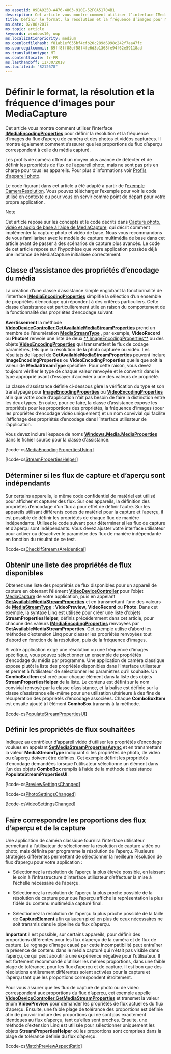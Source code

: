 ```yaml
---
ms.assetid: 09BA9250-A476-4803-910E-52F0A51704B1
description: Cet article vous montre comment utiliser l’interface IMediaEncodingProperties pour définir la résolution et la fréquence d’images du flux d’aperçu de l’appareil photo, et des photos et vidéos capturées.
title: Définir le format, la résolution et la fréquence d’images pour MediaCapture
ms.date: 02/08/2017
ms.topic: article
keywords: windows10, uwp
ms.localizationpriority: medium
ms.openlocfilehash: f81ab1ef635bf4cfb20c289d6998c242f7aa47fc
ms.sourcegitcommit: 89ff8ff88ef58f4fe6d3b1368fe94f62e59118ad
ms.translationtype: MT
ms.contentlocale: fr-FR
ms.lasthandoff: 11/30/2018
ms.locfileid: "8212678"
---
```

# <a name="set-format-resolution-and-frame-rate-for-mediacapture"></a>Définir le format, la résolution et la fréquence d’images pour MediaCapture



Cet article vous montre comment utiliser l’interface [**IMediaEncodingProperties**](https://msdn.microsoft.com/library/windows/apps/hh701011) pour définir la résolution et la fréquence d’images du flux d’aperçu de caméra et des photos et vidéos capturées. Il montre également comment s’assurer que les proportions du flux d’aperçu correspondent à celle du média capturé.

Les profils de caméra offrent un moyen plus avancé de détecter et de définir les propriétés de flux de l’appareil photo, mais ne sont pas pris en charge pour tous les appareils. Pour plus d’informations voir [Profils d’appareil photo](camera-profiles.md).

Le code figurant dans cet article a été adapté à partir de l’[exemple CameraResolution](http://go.microsoft.com/fwlink/p/?LinkId=624252&clcid=0x409). Vous pouvez télécharger l’exemple pour voir le code utilisé en contexte ou pour vous en servir comme point de départ pour votre propre application.

> [!NOTE] 
> Cet article repose sur les concepts et le code décrits dans [Capture photo, vidéo et audio de base à l’aide de MediaCapture](basic-photo-video-and-audio-capture-with-MediaCapture.md), qui décrit comment implémenter la capture photo et vidéo de base. Nous vous recommandons de vous familiariser avec le modèle de capture multimédia de base dans cet article avant de passer à des scénarios de capture plus avancés. Le code de cet article repose sur l’hypothèse que votre application possède déjà une instance de MediaCapture initialisée correctement.

## <a name="a-media-encoding-properties-helper-class"></a>Classe d’assistance des propriétés d’encodage du média

La création d’une classe d’assistance simple englobant la fonctionnalité de l’interface [**IMediaEncodingProperties**](https://msdn.microsoft.com/library/windows/apps/hh701011) simplifie la sélection d’un ensemble de propriétés d’encodage qui répondent à des critères particuliers. Cette classe d’assistance est particulièrement utile en raison du comportement de la fonctionnalité des propriétés d’encodage suivant:

**Avertissement**  la méthode [**VideoDeviceController.GetAvailableMediaStreamProperties**](https://msdn.microsoft.com/library/windows/apps/br211994) prend un membre de l’énumération [**MediaStreamType**](https://msdn.microsoft.com/library/windows/apps/br226640) , par exemple, **VideoRecord** ou **Photo**et renvoie une liste de deux [** ImageEncodingProperties**](https://msdn.microsoft.com/library/windows/apps/hh700993) ou des objets [**VideoEncodingProperties**](https://msdn.microsoft.com/library/windows/apps/hh701217) qui transmettent le flux de codage paramètres, tels que la résolution de la photo capturée ou vidéo. Les résultats de l’appel de **GetAvailableMediaStreamProperties** peuvent inclure **ImageEncodingProperties** ou **VideoEncodingProperties** quelle que soit la valeur de **MediaStreamType** spécifiée. Pour cette raison, vous devez toujours vérifier le type de chaque valeur renvoyée et le convertir dans le type approprié avant d’essayer d’accéder à une des valeurs de propriété.

La classe d’assistance définie ci-dessous gère la vérification du type et son transtypage pour [**ImageEncodingProperties**](https://msdn.microsoft.com/library/windows/apps/hh700993) ou [**VideoEncodingProperties**](https://msdn.microsoft.com/library/windows/apps/hh701217) afin que votre code d’application n’ait pas besoin de faire la distinction entre les deux types. En outre, pour ce faire, la classe d’assistance expose les propriétés pour les proportions des propriétés, la fréquence d’images (pour les propriétés d’encodage vidéo uniquement) et un nom convivial qui facilite l’affichage des propriétés d’encodage dans l’interface utilisateur de l’application.

Vous devez inclure l’espace de noms [**Windows.Media.MediaProperties**](https://msdn.microsoft.com/library/windows/apps/hh701296) dans le fichier source pour la classe d’assistance.

[!code-cs[MediaEncodingPropertiesUsing](./code/BasicMediaCaptureWin10/cs/MainPage.xaml.cs#SnippetMediaEncodingPropertiesUsing)]

[!code-cs[StreamPropertiesHelper](./code/BasicMediaCaptureWin10/cs/StreamPropertiesHelper.cs#SnippetStreamPropertiesHelper)]

## <a name="determine-if-the-preview-and-capture-streams-are-independent"></a>Déterminer si les flux de capture et d’aperçu sont indépendants

Sur certains appareils, le même code confidentiel de matériel est utilisé pour afficher et capturer des flux. Sur ces appareils, la définition des propriétés d’encodage d’un flux a pour effet de définir l’autre. Sur les appareils utilisant différents codes de matériel pour la capture et l’aperçu, il est possible de définir les propriétés de chaque flux de manière indépendante. Utilisez le code suivant pour déterminer si les flux de capture et d’aperçu sont indépendants. Vous devez ajuster votre interface utilisateur pour activer ou désactiver le paramètre des flux de manière indépendante en fonction du résultat de ce test.

[!code-cs[CheckIfStreamsAreIdentical](./code/BasicMediaCaptureWin10/cs/MainPage.xaml.cs#SnippetCheckIfStreamsAreIdentical)]

## <a name="get-a-list-of-available-stream-properties"></a>Obtenir une liste des propriétés de flux disponibles

Obtenez une liste des propriétés de flux disponibles pour un appareil de capture en obtenant l’élément [**VideoDeviceController**](https://msdn.microsoft.com/library/windows/apps/br226825) pour l’objet [MediaCapture](capture-photos-and-video-with-mediacapture.md) de votre application, puis en appelant [**GetAvailableMediaStreamProperties**](https://msdn.microsoft.com/library/windows/apps/br211994) et en transmettant l’une des valeurs de [**MediaStreamType**](https://msdn.microsoft.com/library/windows/apps/br226640) : **VideoPreview**, **VideoRecord** ou **Photo**. Dans cet exemple, la syntaxe Linq est utilisée pour créer une liste d’objets **StreamPropertiesHelper**, définis précédemment dans cet article, pour chacune des valeurs [**IMediaEncodingProperties**](https://msdn.microsoft.com/library/windows/apps/hh701011) renvoyées par **GetAvailableMediaStreamProperties**. Cet exemple utilise d’abord les méthodes d’extension Linq pour classer les propriétés renvoyées tout d’abord en fonction de la résolution, puis de la fréquence d’images.

Si votre application exige une résolution ou une fréquence d’images spécifique, vous pouvez sélectionner un ensemble de propriétés d’encodage du média par programme. Une application de caméra classique expose plutôt la liste des propriétés disponibles dans l’interface utilisateur et permet à l’utilisateur de sélectionner les paramètres qu’il souhaite. Un **ComboBoxItem** est créé pour chaque élément dans la liste des objets **StreamPropertiesHelper** de la liste. Le contenu est défini sur le nom convivial renvoyé par la classe d’assistance, et la balise est définie sur la classe d’assistance elle-même pour une utilisation ultérieure à des fins de récupération des propriétés d’encodage associées. Chaque **ComboBoxItem** est ensuite ajouté à l’élément **ComboBox** transmis à la méthode.

[!code-cs[PopulateStreamPropertiesUI](./code/BasicMediaCaptureWin10/cs/MainPage.xaml.cs#SnippetPopulateStreamPropertiesUI)]

## <a name="set-the-desired-stream-properties"></a>Définir les propriétés de flux souhaitées

Indiquez au contrôleur d’appareil vidéo d’utiliser les propriétés d’encodage voulues en appelant [**SetMediaStreamPropertiesAsync**](https://msdn.microsoft.com/library/windows/apps/hh700895) et en transmettant la valeur **MediaStreamType** indiquant si les propriétés de photo, de vidéo ou d’aperçu doivent être définies. Cet exemple définit les propriétés d’encodage demandées lorsque l’utilisateur sélectionne un élément dans l’un des objets **ComboBox** remplis à l’aide de la méthode d’assistance **PopulateStreamPropertiesUI**.

[!code-cs[PreviewSettingsChanged](./code/BasicMediaCaptureWin10/cs/MainPage.xaml.cs#SnippetPreviewSettingsChanged)]

[!code-cs[PhotoSettingsChanged](./code/BasicMediaCaptureWin10/cs/MainPage.xaml.cs#SnippetPhotoSettingsChanged)]

[!code-cs[VideoSettingsChanged](./code/BasicMediaCaptureWin10/cs/MainPage.xaml.cs#SnippetVideoSettingsChanged)]

## <a name="match-the-aspect-ratio-of-the-preview-and-capture-streams"></a>Faire correspondre les proportions des flux d’aperçu et de la capture

Une application de caméra classique fournira l’interface utilisateur permettant à l’utilisateur de sélectionner la résolution de capture vidéo ou photo, mais définira par programme la résolution de l’aperçu. Plusieurs stratégies différentes permettent de sélectionner la meilleure résolution de flux d’aperçu pour votre application :

-   Sélectionnez la résolution de l’aperçu la plus élevée possible, en laissant le soin à l’infrastructure d’interface utilisateur d’effectuer la mise à l’échelle nécessaire de l’aperçu.

-   Sélectionnez la résolution de l’aperçu la plus proche possible de la résolution de capture pour que l’aperçu affiche la représentation la plus fidèle du contenu multimédia capturé final.

-   Sélectionnez la résolution de l’aperçu la plus proche possible de la taille de [**CaptureElement**](https://msdn.microsoft.com/library/windows/apps/br209278) afin qu’aucun pixel en plus de ceux nécessaires ne soit transmis dans le pipeline du flux d’aperçu.

**Important**  il est possible, sur certains appareils, pour définir des proportions différentes pour les flux d’aperçu de la caméra et de flux de capture. Le rognage d’image causé par cette incompatibilité peut entraîner la présence de contenu dans le média capturé qui n’était pas visible dans l’aperçu, ce qui peut aboutir à une expérience négative pour l’utilisateur. Il est fortement recommandé d’utiliser les mêmes proportions, dans une faible plage de tolérance, pour les flux d’aperçu et de capture. Il est bon que des résolutions entièrement différentes soient activées pour la capture et l’aperçu tant que les proportions correspondent étroitement.


Pour vous assurer que les flux de capture de photo ou de vidéo correspondent aux proportions du flux d’aperçu, cet exemple appelle [**VideoDeviceController.GetMediaStreamProperties**](https://msdn.microsoft.com/library/windows/apps/br211995) et transmet la valeur enum **VideoPreview** pour demander les propriétés de flux actuelles du flux d’aperçu. Ensuite, une faible plage de tolérance des proportions est définie afin de pouvoir inclure des proportions qui ne sont pas exactement identiques au flux d’aperçu, tant qu’elles sont proches. Ensuite, une méthode d’extension Linq est utilisée pour sélectionner uniquement les objets **StreamPropertiesHelper** où les proportions sont comprises dans la plage de tolérance définie du flux d’aperçu.

[!code-cs[MatchPreviewAspectRatio](./code/BasicMediaCaptureWin10/cs/MainPage.xaml.cs#SnippetMatchPreviewAspectRatio)]

 

 




